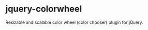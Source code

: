 jquery-colorwheel
=================

Resizable and scalable color wheel (color chooser) plugin for jQuery.
